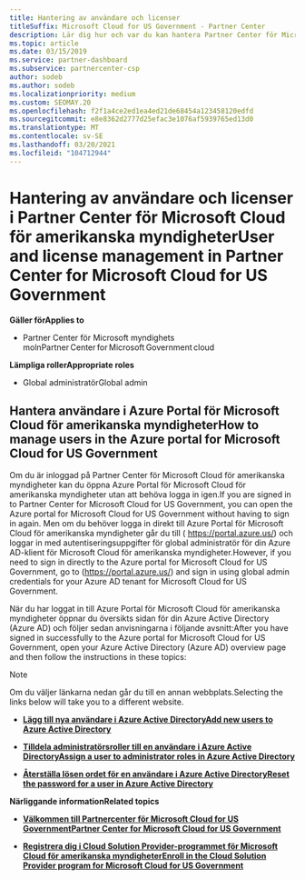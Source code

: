 ```yaml
---
title: Hantering av användare och licenser
titleSuffix: Microsoft Cloud for US Government - Partner Center
description: Lär dig hur och var du kan hantera Partner Center för Microsoft Cloud för amerikanska myndighets partners, kunder och licenser, samt återställning av lösen ord.
ms.topic: article
ms.date: 03/15/2019
ms.service: partner-dashboard
ms.subservice: partnercenter-csp
author: sodeb
ms.author: sodeb
ms.localizationpriority: medium
ms.custom: SEOMAY.20
ms.openlocfilehash: f2f1a4ce2ed1ea4ed21de68454a123458120edfd
ms.sourcegitcommit: e8e8362d2777d25efac3e1076af5939765ed13d0
ms.translationtype: MT
ms.contentlocale: sv-SE
ms.lasthandoff: 03/20/2021
ms.locfileid: "104712944"
---
```

# <a name="user-and-license-management-in-partner-center-for-microsoft-cloud-for-us-government"></a><span data-ttu-id="99676-103">Hantering av användare och licenser i Partner Center för Microsoft Cloud för amerikanska myndigheter</span><span class="sxs-lookup"><span data-stu-id="99676-103">User and license management in Partner Center for Microsoft Cloud for US Government</span></span>

<span data-ttu-id="99676-104">**Gäller för**</span><span class="sxs-lookup"><span data-stu-id="99676-104">**Applies to**</span></span>

- <span data-ttu-id="99676-105">Partner Center för Microsoft myndighets moln</span><span class="sxs-lookup"><span data-stu-id="99676-105">Partner Center for Microsoft Government cloud</span></span>

<span data-ttu-id="99676-106">**Lämpliga roller**</span><span class="sxs-lookup"><span data-stu-id="99676-106">**Appropriate roles**</span></span>

- <span data-ttu-id="99676-107">Global administratör</span><span class="sxs-lookup"><span data-stu-id="99676-107">Global admin</span></span>

## <a name="how-to-manage-users-in-the-azure-portal-for-microsoft-cloud-for-us-government"></a><span data-ttu-id="99676-108">Hantera användare i Azure Portal för Microsoft Cloud för amerikanska myndigheter</span><span class="sxs-lookup"><span data-stu-id="99676-108">How to manage users in the Azure portal for Microsoft Cloud for US Government</span></span>

<span data-ttu-id="99676-109">Om du är inloggad på Partner Center för Microsoft Cloud för amerikanska myndigheter kan du öppna Azure Portal för Microsoft Cloud för amerikanska myndigheter utan att behöva logga in igen.</span><span class="sxs-lookup"><span data-stu-id="99676-109">If you are signed in to Partner Center for Microsoft Cloud for US Government, you can open the Azure portal for Microsoft Cloud for US Government without having to sign in again.</span></span> <span data-ttu-id="99676-110">Men om du behöver logga in direkt till Azure Portal för Microsoft Cloud för amerikanska myndigheter går du till ( https://portal.azure.us/) och loggar in med autentiseringsuppgifter för global administratör för din Azure AD-klient för Microsoft Cloud för amerikanska myndigheter.</span><span class="sxs-lookup"><span data-stu-id="99676-110">However, if you need to sign in directly to the Azure portal for Microsoft Cloud for US Government, go to (https://portal.azure.us/) and sign in using global admin credentials for your Azure AD tenant for Microsoft Cloud for US Government.</span></span>

<span data-ttu-id="99676-111">När du har loggat in till Azure Portal för Microsoft Cloud för amerikanska myndigheter öppnar du översikts sidan för din Azure Active Directory (Azure AD) och följer sedan anvisningarna i följande avsnitt:</span><span class="sxs-lookup"><span data-stu-id="99676-111">After you have signed in successfully to the Azure portal for Microsoft Cloud for US Government, open your Azure Active Directory (Azure AD) overview page and then follow the instructions in these topics:</span></span>

> [!NOTE]  
> <span data-ttu-id="99676-112">Om du väljer länkarna nedan går du till en annan webbplats.</span><span class="sxs-lookup"><span data-stu-id="99676-112">Selecting the links below will take you to a different website.</span></span> 

-  [<span data-ttu-id="99676-113">**Lägg till nya användare i Azure Active Directory**</span><span class="sxs-lookup"><span data-stu-id="99676-113">**Add new users to Azure Active Directory**</span></span>](/azure/active-directory/active-directory-users-create-azure-portal)

-  [<span data-ttu-id="99676-114">**Tilldela administratörsroller till en användare i Azure Active Directory**</span><span class="sxs-lookup"><span data-stu-id="99676-114">**Assign a user to administrator roles in Azure Active Directory**</span></span>](/azure/active-directory/active-directory-users-assign-role-azure-portal)

-  [<span data-ttu-id="99676-115">**Återställa lösen ordet för en användare i Azure Active Directory**</span><span class="sxs-lookup"><span data-stu-id="99676-115">**Reset the password for a user in Azure Active Directory**</span></span>](/azure/active-directory/active-directory-users-reset-password-azure-portal)

<span data-ttu-id="99676-116">**Närliggande information**</span><span class="sxs-lookup"><span data-stu-id="99676-116">**Related topics**</span></span>

-  [<span data-ttu-id="99676-117">**Välkommen till Partnercenter för Microsoft Cloud for US Government**</span><span class="sxs-lookup"><span data-stu-id="99676-117">**Partner Center for Microsoft Cloud for US Government**</span></span>](partner-center-for-microsoft-us-govt-cloud.md)

-  [<span data-ttu-id="99676-118">**Registrera dig i Cloud Solution Provider-programmet för Microsoft Cloud för amerikanska myndigheter**</span><span class="sxs-lookup"><span data-stu-id="99676-118">**Enroll in the Cloud Solution Provider program for Microsoft Cloud for US Government**</span></span>](enroll-in-csp-for-microsoft-us-govt-cloud.md)